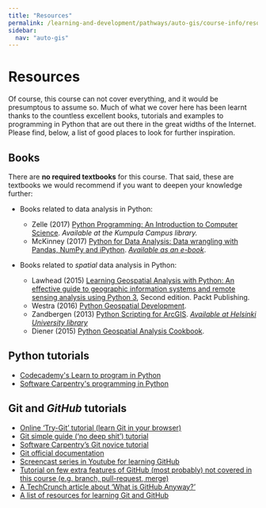 ```yaml
---
title: "Resources"
permalink: /learning-and-development/pathways/auto-gis/course-info/resources/
sidebar:
  nav: "auto-gis"
---
```



# Resources

Of course, this course can not cover everything, and it would be presumptous to
assume so. Much of what we cover here has been learnt thanks to the countless
excellent books, tutorials and examples to programming in Python that are out
there in the great widths of the Internet. Please find, below, a list of good
places to look for further inspiration.

## Books

There are **no required textbooks** for this course. That said, these are
textbooks we would recommend if you want to deepen your knowledge further:

- Books related to data analysis in Python:
    - Zelle (2017) [Python Programming: An Introduction to Computer Science](https://mcsp.wartburg.edu/zelle/python/ppics3/index.html). *Available at the Kumpula Campus library.*
    - McKinney (2017) [Python for Data Analysis: Data wrangling with Pandas, NumPy and iPython](https://www.amazon.com/Python-Data-Analysis-Wrangling-IPython/dp/1491957662/). [*Available as an e-book*](https://ebookcentral.proquest.com/lib/helsinki-ebooks/detail.action?docID=5061179).

- Books related to *spatial* data analysis in Python:
    - Lawhead (2015) [Learning Geospatial Analysis with Python: An effective guide to geographic information systems and remote sensing analysis using Python 3](https://www.packtpub.com/application-development/learning-geospatial-analysis-python-second-edition), Second edition. Packt Publishing.
    - Westra (2016) [Python Geospatial Development](https://www.packtpub.com/application-development/python-geospatial-development-third-edition).
    - Zandbergen (2013) [Python Scripting for ArcGIS](https://www.esri.com/en-us/esri-press/browse/python-scripting-for-arcgis-pro). [*Available at Helsinki University library*](https://helka.helsinki.fi/primaws/rest/pub/resourceRecommender?lang=fi&query=zandbergen+python+scripting+for+arcgis&view=358UOH_INST:VU1)
    - Diener (2015) [Python Geospatial Analysis Cookbook](https://www.packtpub.com/big-data-and-business-intelligence/python-geospatial-analysis-cookbook). 


## Python tutorials

-  [Codecademy's Learn to program in Python](https://www.codecademy.com/learn/python)
-  [Software Carpentry's programming in Python](https://swcarpentry.github.io/python-novice-inflammation/)


## Git and *GitHub* tutorials

- [Online ‘Try-Git’ tutorial (learn Git in your browser)](https://try.github.io)
- [Git simple guide (‘no deep shit’) tutorial](http://rogerdudler.github.io/git-guide/)
- [Software Carpentry’s Git novice tutorial](https://swcarpentry.github.io/git-novice)
- [Git official documentation](https://git-scm.com/)
- [Screencast series in Youtube for learning GitHub](https://www.youtube.com/playlist?list=PL4Q4HssKcxYsTuqUUvEHJ8XxOVOHTSmle)
- [Tutorial on few extra features of GitHub (most probably) not covered in this course (e.g. branch, pull-request, merge)](https://guides.github.com/activities/hello-world/)
- [A TechCrunch article about ‘What is GitHub Anyway?’](https://techcrunch.com/2012/07/14/what-exactly-is-github-anyway/)
- [A list of resources for learning Git and GitHub](https://help.github.com/articles/good-resources-for-learning-git-and-github/)
